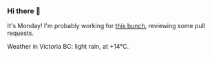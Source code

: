 ### Hi there :wave:

It's Monday! I'm probably working for [this bunch](https://github.com/kohofinancial), reviewing some pull requests.

Weather in Victoria BC: light rain, at +14°C.
